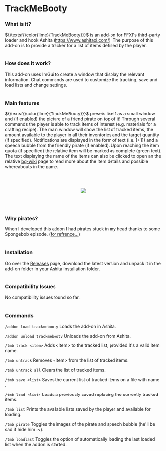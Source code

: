 # TrackMeBooty

### What is it?
${\textsf{\color{lime}{TrackMeBooty}}}$ is an add-on for FFXI's third-party loader and hook Ashita (https://www.ashitaxi.com/).
The purpose of this add-on is to provide a tracker for a list of items defined by the player.
<br></br>

### How does it work?
This add-on uses ImGui to create a window that display the relevant information.
Chat commands are used to customize the tracking, save and load lists and change settings.
<br></br>

### Main features
${\textsf{\color{lime}{TrackMeBooty}}}$ presets itself as a small window and (if enabled) the picture of a friend pirate on top of it!
Through several commands the player is able to track items of interest (e.g. materials for a crafting recipe).
The main window will show the list of tracked items, the amount available to the player in all their inventories and the target quantity (if specified).
Notifications are displayed in the form of text (i.e. \[+1\]) and a speech bubble from the friendly pirate (if enabled).
Upon reaching the item quota (if specified) the relative item will be marked as complete (green text).
The text displaying the name of the items can also be clicked to open an the relative <a href="https://www.bg-wiki.com/" target="_blank">bg-wiki</a> page to read more about the item details and possible whereabouts in the game.

<br></br>
<p align="center">
<img src="https://i.gyazo.com/ea417f20955e494507f31f303367121b.gif"/>
</p>
<br></br>

### Why pirates?
When I developed this addon I had pirates stuck in my head thanks to some Spongebob episode.
(<a href="https://www.youtube.com/watch?v=gY_Evx9Kn4c" target="_blank">for refrence...</a>)
<br></br>

### Installation
Go over the <a href="https://github.com/ariel-logos/trackmebooty/releases" target="_blank">Releases</a> page, download the latest version and unpack it in the add-on folder in your Ashita installation folder.
<br></br>

### Compatibility Issues
No compatibility issues found so far.
<br></br>

### Commands
```/addon load trackmebooty``` Loads the add-on in Ashita.

```/addon unload trackmebooty``` Unloads the add-on from Ashita.

```/tmb track <item>``` Adds \<item\> to the tracked list, provided it's a valid item name.

```/tmb untrack``` Removes \<item\> from the list of tracked items.

```/tmb untrack all``` Clears the list of tracked items.

```/tmb save <list>``` Saves the current list of tracked items on a file with name <list>.

```/tmb load <list>``` Loads a previously saved <list> replacing the currently tracked items.

```/tmb list``` Prints the available lists saved by the player and available for loading.

```/tmb pirate``` Toggles the images of the pirate and speech bubble (he'll be sad if hide him :<).

```/tmb loadlast``` Toggles the option of automatically loading the last loaded list when the addon is started.

<br></br>
